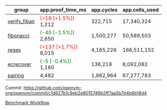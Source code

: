 | group | app.proof_time_ms | app.cycles | app.cells_used | leaf.proof_time_ms | leaf.cycles | leaf.cells_used |
| -- | -- | -- | -- | -- | -- | -- |
| [verify_fibair](https://github.com/openvm-org/openvm/blob/benchmark-results/benchmarks-pr/1768/verify_fibair-c1d627b1c9eb2e8015746b2ff7aa5b7d4b6b18d4.md) |<span style='color: red'>(+18 [+1.5%])</span> 1,212 |  322,715 |  17,340,324 |- | - | - |
| [fibonacci](https://github.com/openvm-org/openvm/blob/benchmark-results/benchmarks-pr/1768/fibonacci-c1d627b1c9eb2e8015746b2ff7aa5b7d4b6b18d4.md) |<span style='color: green'>(-40 [-1.5%])</span> 2,650 |  1,500,277 |  50,589,503 |- | - | - |
| [regex](https://github.com/openvm-org/openvm/blob/benchmark-results/benchmarks-pr/1768/regex-c1d627b1c9eb2e8015746b2ff7aa5b7d4b6b18d4.md) |<span style='color: red'>(+137 [+1.7%])</span> 8,015 |  4,165,226 |  166,511,152 |- | - | - |
| [ecrecover](https://github.com/openvm-org/openvm/blob/benchmark-results/benchmarks-pr/1768/ecrecover-c1d627b1c9eb2e8015746b2ff7aa5b7d4b6b18d4.md) |<span style='color: green'>(-5 [-0.4%])</span> 1,160 |  136,218 |  8,092,082 |- | - | - |
| [pairing](https://github.com/openvm-org/openvm/blob/benchmark-results/benchmarks-pr/1768/pairing-c1d627b1c9eb2e8015746b2ff7aa5b7d4b6b18d4.md) | 4,482 |  1,862,964 |  97,277,783 |- | - | - |


Commit: https://github.com/openvm-org/openvm/commit/c1d627b1c9eb2e8015746b2ff7aa5b7d4b6b18d4

[Benchmark Workflow](https://github.com/openvm-org/openvm/actions/runs/15767101053)
